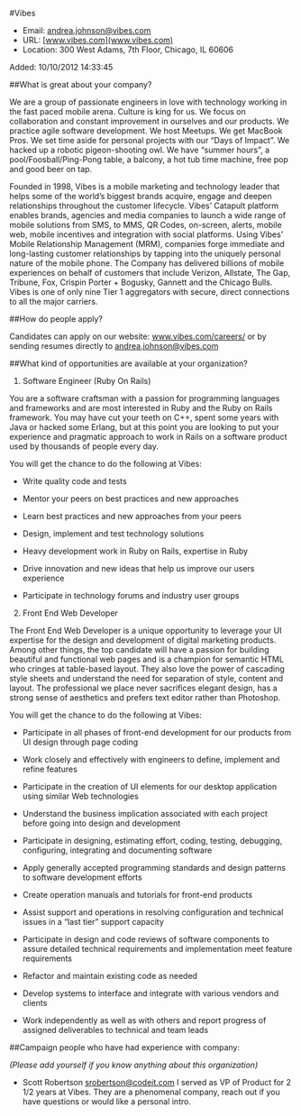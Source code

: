 #Vibes

* Email: [andrea.johnson@vibes.com](mailto:andrea.johnson@vibes.com)
* URL: [www.vibes.com](www.vibes.com)
* Location: 300 West Adams, 7th Floor, Chicago, IL 60606

Added: 10/10/2012 14:33:45

##What is great about your company?

We are a group of passionate engineers in love with technology working in the fast paced mobile arena.  Culture is king for us.  We focus on collaboration and constant improvement in ourselves and our products.  We practice agile software development.  We host Meetups.  We get MacBook Pros.  We set time aside for personal projects with our “Days of Impact”.   We hacked up a robotic pigeon-shooting owl.  We have “summer hours”, a pool/Foosball/Ping-Pong table, a balcony, a hot tub time machine, free pop and good beer on tap.



Founded in 1998, Vibes is a mobile marketing and technology leader that helps some of the world’s biggest brands acquire, engage and deepen relationships throughout the customer lifecycle. Vibes’ Catapult platform enables brands, agencies and media companies to launch a wide range of mobile solutions from SMS, to MMS, QR Codes, on-screen, alerts, mobile web, mobile incentives and integration with social platforms. Using Vibes’ Mobile Relationship Management (MRM), companies forge immediate and long-lasting customer relationships by tapping into the uniquely personal nature of the mobile phone. The Company has delivered billions of mobile experiences on behalf of customers that include Verizon, Allstate, The Gap, Tribune, Fox, Crispin Porter + Bogusky, Gannett and the Chicago Bulls. Vibes is one of only nine Tier 1 aggregators with secure, direct connections to all the major carriers. 

 

##How do people apply?

Candidates can apply on our website: www.vibes.com/careers/ or by sending resumes directly to andrea.johnson@vibes.com

##What kind of opportunities are available at your organization?

1.	Software Engineer (Ruby On Rails)

You are a software craftsman with a passion for programming languages and frameworks and are most interested in Ruby and the Ruby on Rails framework.  You may have cut your teeth on C++, spent some years with Java or hacked some Erlang, but at this point you are looking to put your experience and pragmatic approach to work in Rails on a software product used by thousands of people every day.   



You will get the chance to do the following at Vibes:

 * Write quality code and tests

 * Mentor your peers on best practices and new approaches

 * Learn best practices and new approaches from your peers

 * Design, implement and test technology solutions

 * Heavy development work in Ruby on Rails, expertise in Ruby

 * Drive innovation and new ideas that help us improve our users experience

 * Participate in technology forums and industry user groups



2.	Front End Web Developer

The Front End Web Developer is a unique opportunity to leverage your UI expertise for the design and development of digital marketing products.  Among other things, the top candidate will have a passion for building beautiful and functional web pages and is a champion for semantic HTML who cringes at table-based layout.  They also love the power of cascading style sheets and understand the need for separation of style, content and layout.  The professional we place never sacrifices elegant design, has a strong sense of aesthetics and prefers text editor rather than Photoshop.   



You will get the chance to do the following at Vibes:

 * Participate in all phases of front-end development for our products from UI design through page coding

 * Work closely and effectively with engineers to define, implement and refine features

 * Participate in the creation of UI elements for our desktop application using similar Web technologies

 * Understand the business implication associated with each project before going into design and development

 * Participate in designing, estimating effort, coding, testing, debugging, configuring, integrating and documenting software

 * Apply generally accepted programming standards and design patterns to software development efforts

 * Create operation manuals and tutorials for front-end products

 * Assist support and operations in resolving configuration and technical issues in a “last tier” support capacity

 * Participate in design and code reviews of software components to assure detailed technical requirements and implementation meet feature requirements

 * Refactor and maintain existing code as needed

 * Develop systems to interface and integrate with various vendors and clients

 * Work independently as well as with others and report progress of assigned deliverables to technical and team leads



##Campaign people who have had experience with company:

*(Please add yourself if you know anything about this organization)*

* Scott Robertson <srobertson@codeit.com> 
I served as VP of Product for 2 1/2 years at Vibes. They are a phenomenal company, reach out
if you have questions or would like a personal intro.


    
